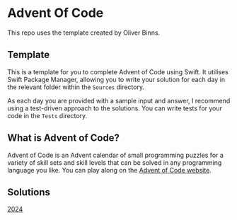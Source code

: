 # Advent Of Code

This repo uses the template created by Oliver Binns.

## Template

This is a template for you to complete Advent of Code using Swift.
It utilises Swift Package Manager, allowing you to write your solution for each day in the relevant folder within the `Sources` directory.

As each day you are provided with a sample input and answer, I recommend using a test-driven approach to the solutions.
You can write tests for your code in the `Tests` directory.


## What is Advent of Code?

Advent of Code is an Advent calendar of small programming puzzles for a variety of skill sets and skill levels that can be solved in any programming language you like.
You can play along on the [Advent of Code website](https://adventofcode.com).

## Solutions

[2024](https://github.com/robinlmp/AoC/tree/2024)
